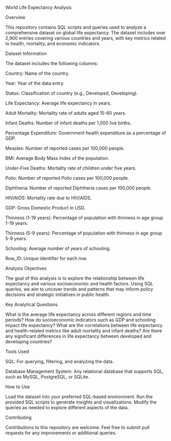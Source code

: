 World Life Expectancy Analysis

Overview

This repository contains SQL scripts and queries used to analyze a comprehensive dataset on global life expectancy. The dataset includes over 2,900 entries covering various countries and years, with key metrics related to health, mortality, and economic indicators.

Dataset Information

The dataset includes the following columns:

Country: Name of the country.

Year: Year of the data entry.

Status: Classification of country (e.g., Developed, Developing).

Life Expectancy: Average life expectancy in years.

Adult Mortality: Mortality rate of adults aged 15-60 years.

Infant Deaths: Number of infant deaths per 1,000 live births.

Percentage Expenditure: Government health expenditure as a percentage of GDP.

Measles: Number of reported cases per 100,000 people.

BMI: Average Body Mass Index of the population.

Under-Five Deaths: Mortality rate of children under five years.

Polio: Number of reported Polio cases per 100,000 people.

Diphtheria: Number of reported Diphtheria cases per 100,000 people.

HIV/AIDS: Mortality rate due to HIV/AIDS.

GDP: Gross Domestic Product in USD.

Thinness (1-19 years): Percentage of population with thinness in age group 1-19 years.

Thinness (5-9 years): Percentage of population with thinness in age group 5-9 years.

Schooling: Average number of years of schooling.

Row_ID: Unique identifier for each row.

Analysis Objectives

The goal of this analysis is to explore the relationship between life expectancy and various socioeconomic and health factors. Using SQL queries, we aim to uncover trends and patterns that may inform policy decisions and strategic initiatives in public health.


Key Analytical Questions

What is the average life expectancy across different regions and time periods?
How do socioeconomic indicators such as GDP and schooling impact life expectancy?
What are the correlations between life expectancy and health-related metrics like adult mortality and infant deaths?
Are there any significant differences in life expectancy between developed and developing countries?

Tools Used

SQL: For querying, filtering, and analyzing the data.

Database Management System: Any relational database that supports SQL, such as MySQL, PostgreSQL, or SQLite.

How to Use

Load the dataset into your preferred SQL-based environment.
Run the provided SQL scripts to generate insights and visualizations.
Modify the queries as needed to explore different aspects of the data.



Contributing

Contributions to this repository are welcome. Feel free to submit pull requests for any improvements or additional queries.

